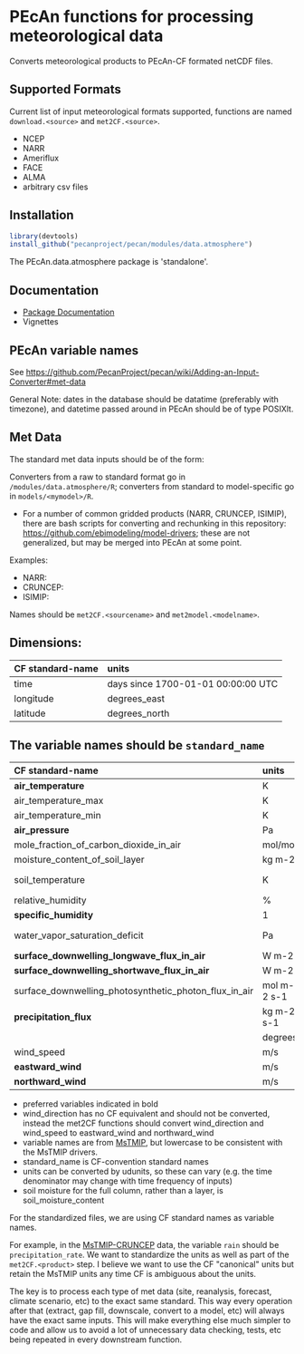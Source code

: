 # PEcAn functions for processing meteorological data

Converts meteorological products to PEcAn-CF formated netCDF files.

## Supported Formats
Current list of input meteorological formats supported, functions are named `download.<source>` and `met2CF.<source>`.

* NCEP
* NARR
* Ameriflux
* FACE
* ALMA
* arbitrary csv files 


## Installation

```r
library(devtools)
install_github("pecanproject/pecan/modules/data.atmosphere")
```

The PEcAn.data.atmosphere package is 'standalone'.

## Documentation

* [Package Documentation](https://pecanproject.github.io/pecan//modules/data.atmosphere/inst/web/index.html)
* Vignettes


## PEcAn variable names

See https://github.com/PecanProject/pecan/wiki/Adding-an-Input-Converter#met-data

General Note: dates in the database should be datatime (preferably with timezone), and datetime passed around in PEcAn should be of type POSIXlt.

## Met Data

The standard met data inputs should be of the form:

Converters from a raw to standard format go in `/modules/data.atmosphere/R`; converters from standard to model-specific go in `models/<mymodel>/R`.

* For a number of common gridded products (NARR, CRUNCEP, ISIMIP), there are bash scripts for converting and rechunking in this repository: https://github.com/ebimodeling/model-drivers; these are not generalized, but may be merged into PEcAn at some point.

Examples:
* NARR:
* CRUNCEP:
* ISIMIP: 

Names should be `met2CF.<sourcename>` and `met2model.<modelname>`.

## Dimensions:

|CF standard-name | units |
|:------------------------------------------|:------|
| time | days since 1700-01-01 00:00:00 UTC|
| longitude | degrees_east|
| latitude |degrees_north|

## The variable names should be `standard_name`

| CF standard-name                          | units | bety         | isimip       | cruncep | narr  | ameriflux |
|:------------------------------------------|:------|:-------------|:-------------|:--------|:------|:----------|
| **air_temperature**                       | K     | airT         | tasAdjust    | tair    | air   | TA (C)    |
| air_temperature_max                       | K     |              | tasmaxAdjust | NA      | tmax  |           |
| air_temperature_min                       | K     |              | tasminAdjust | NA      | tmin  |           |
| **air_pressure**                          | Pa    | air_pressure |              |         |       | PRESS (KPa) |
| mole_fraction_of_carbon_dioxide_in_air    | mol/mol |            |              |         |       | CO2       |
| moisture_content_of_soil_layer            | kg m-2 |             |              |         |       |           |
| soil_temperature                          | K     | soilT        |              |         |       | TS1 *(NOT DONE)* |
| relative_humidity                         | % | relative_humidity | rhurs       | NA      | rhum  | RH        |
| **specific_humidity**                     | 1 | specific_humidity | NA          | qair    | shum  | CALC(RH)  |
| water_vapor_saturation_deficit            | Pa    | VPD          |              |         |       | VPD *(NOT DONE)*     |
| **surface_downwelling_longwave_flux_in_air** | W m-2 | same      | rldsAdjust   | lwdown  | dlwrf | Rgl       |
| **surface_downwelling_shortwave_flux_in_air**| W m-2 |solar_radiation|rsdsAdjust| swdown  | dswrf | Rg        |
| surface_downwelling_photosynthetic_photon_flux_in_air | mol m-2 s-1 | PAR |     |         |       | PAR *(NOT DONE)*          |
| **precipitation_flux**                    |  kg m-2 s-1 | cccc   | prAdjust     | rain    | acpc  | PREC (mm/s)          |
|                                           | degrees | wind_direction |          |         |       | WD        |
| wind_speed                                | m/s   | Wspd         |              |         |       | WS        |
| **eastward_wind**                         | m/s   | eastward_wind |             |         |       | CALC(WS+WD) |
| **northward_wind**                        | m/s   | northward_wind |            |         |       | CALC(WS+WD) |

* preferred variables indicated in bold
* wind_direction has no CF equivalent and should not be converted, instead the met2CF functions should convert wind_direction and wind_speed to eastward_wind and northward_wind
* variable names are from [MsTMIP](http://nacp.ornl.gov/MsTMIP_variables.shtml), but lowercase to be consistent with the MsTMIP drivers.
* standard_name is CF-convention standard names
* units can be converted by udunits, so these can vary (e.g. the time denominator may change with time frequency of inputs)
* soil moisture for the full column, rather than a layer, is soil_moisture_content

For the standardized files, we are using CF standard names as variable names.

For example, in the [MsTMIP-CRUNCEP](https://www.betydb.org/inputs/280) data, the variable `rain` should be `precipitation_rate`.
We want to standardize the units as well as part of the `met2CF.<product>` step. I believe we want to use the CF "canonical" units but retain the MsTMIP units any time CF is ambiguous about the units.

The key is to process each type of met data (site, reanalysis, forecast, climate scenario, etc) to the exact same standard. This way every operation after that (extract, gap fill, downscale, convert to a model, etc) will always have the exact same inputs. This will make everything else much simpler to code and allow us to avoid a lot of unnecessary data checking, tests, etc being repeated in every downstream function.
